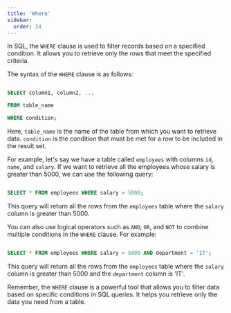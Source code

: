 ```yaml
---
title: 'Where'
sidebar:
  order: 24
---
```


 



In SQL, the `WHERE` clause is used to filter records based on a specified condition. It allows you to retrieve only the rows that meet the specified criteria.



The syntax of the `WHERE` clause is as follows:



```sql

SELECT column1, column2, ...

FROM table_name

WHERE condition;

```



Here, `table_name` is the name of the table from which you want to retrieve data. `condition` is the condition that must be met for a row to be included in the result set.



For example, let's say we have a table called `employees` with columns `id`, `name`, and `salary`. If we want to retrieve all the employees whose salary is greater than 5000, we can use the following query:



```sql

SELECT * FROM employees WHERE salary > 5000;

```



This query will return all the rows from the `employees` table where the `salary` column is greater than 5000.



You can also use logical operators such as `AND`, `OR`, and `NOT` to combine multiple conditions in the `WHERE` clause. For example:



```sql

SELECT * FROM employees WHERE salary > 5000 AND department = 'IT';

```



This query will return all the rows from the `employees` table where the `salary` column is greater than 5000 and the `department` column is 'IT'.



Remember, the `WHERE` clause is a powerful tool that allows you to filter data based on specific conditions in SQL queries. It helps you retrieve only the data you need from a table.